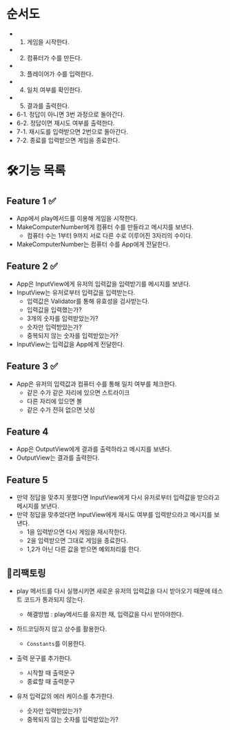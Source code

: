 # 순서도

- 1. 게임을 시작한다.
- 2. 컴퓨터가 수를 만든다.
- 3. 플레이어가 수를 입력한다.
- 4. 일치 여부를 확인한다.
- 5. 결과를 출력한다.
- 6-1. 정답이 아니면 3번 과정으로 돌아간다.
- 6-2. 정답이면 재시도 여부를 출력한다.
- 7-1. 재시도를 입력받으면 2번으로 돌아간다.
- 7-2. 종료를 입력받으면 게임을 종료한다.

# 🛠기능 목록

## Feature 1 ✅

- App에서 play메서드를 이용해 게임을 시작한다.
- MakeComputerNumber에게 컴퓨터 수를 만들라고 메시지를 보낸다.
  - 컴퓨터 수는 1부터 9까지 서로 다른 수로 이루어진 3자리의 수이다.
- MakeComputerNumber는 컴퓨터 수를 App에게 전달한다.

## Feature 2 ✅

- App은 InputView에게 유저의 입력값을 입력받기를 메시지를 보낸다.
- InputView는 유저로부터 입력값을 입력받는다.
  - 입력값은 Validator를 통해 유효성을 검사받는다.
  - 입력값을 입력했는가?
  - 3개의 숫자를 입력받았는가?
  - 숫자만 입력받았는가?
  - 중복되지 않는 숫자를 입력받았는가?
- InputView는 입력값을 App에게 전달한다.

## Feature 3 ✅

- App은 유저의 입력값과 컴퓨터 수를 통해 일치 여부를 체크한다.
  - 같은 수가 같은 자리에 있으면 스트라이크
  - 다른 자리에 있으면 볼
  - 같은 수가 전혀 없으면 낫싱

## Feature 4

- App은 OutputView에게 결과를 출력하라고 메시지를 보낸다.
- OutputView는 결과를 출력한다.

## Feature 5

- 만약 정답을 맞추지 못했다면 InputView에게 다시 유저로부터 입력값을 받으라고 메시지를 보낸다.
- 만약 정답을 맞추었다면 InputView에게 재시도 여부를 입력받으라고 메시지를 보낸다.
  - 1을 입력받으면 다시 게임을 재시작한다.
  - 2을 입력받으면 그대로 게임을 종료한다.
  - 1,2가 아닌 다른 값을 받으면 예외처리를 한다.

## 🤔리팩토링

- play 메서드를 다시 실행시키면 새로운 유저의 입력값을 다시 받아오기 때문에 테스트 코드가 통과되지 않는다.

  - 해결방법 : play메서드를 유지한 채, 입력값을 다시 받아야한다.

- 하드코딩하지 않고 상수를 활용한다.
  - `Constants`를 이용한다.
- 출력 문구를 추가한다.
  - 시작할 때 출력문구
  - 종료할 때 출력문구
- 유저 입력값의 에러 케이스를 추가한다.
  - 숫자만 입력받았는가?
  - 중복되지 않는 숫자를 입력받았는가?
